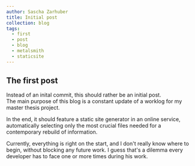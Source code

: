 ```yaml
---
author: Sascha Zarhuber
title: Initial post
collection: blog
tags:
  - first
  - post
  - blog
  - metalsmith
  - staticsite
---
```


## The first post

Instead of an inital commit, this should rather be an initial post.  
The main purpose of this blog is a constant update of a worklog for my master thesis project.

In the end, it should feature a static site generator in an online service, automatically selecting only the most crucial files needed for a contemporary rebuild of information.

Currently, everything is right on the start, and I don't really know where to begin, without blocking any future work. I guess that's a dilemma every developer has to face one or more times during his work.
